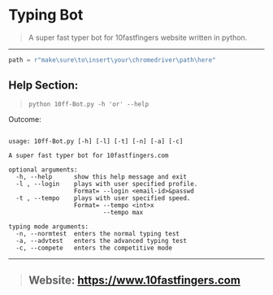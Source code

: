 # Typing Bot
>A super fast typer bot for 10fastfingers website written in python.
---
```python
path = r"make\sure\to\insert\your\chromedriver\path\here"
```
## Help Section:

>```python 10ff-Bot.py -h 'or' --help```

Outcome:

```

usage: 10ff-Bot.py [-h] [-l] [-t] [-n] [-a] [-c]    

A super fast typer bot for 10fastfingers.com        

optional arguments:
  -h, --help      show this help message and exit   
  -l , --login    plays with user specified profile.
                  Format= --login <email-id>&passwd
  -t , --tempo    plays with user specified speed.
                  Format= --tempo <int>x
                          --tempo max

typing mode arguments:
  -n, --normtest  enters the normal typing test
  -a, --advtest   enters the advanced typing test
  -c, --compete   enters the competitive mode
```

---

>## Website: https://www.10fastfingers.com